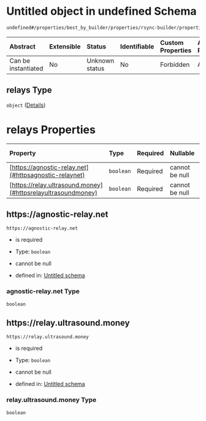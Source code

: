 # Untitled object in undefined Schema

```txt
undefined#/properties/best_by_builder/properties/rsync-builder/properties/relays
```



| Abstract            | Extensible | Status         | Identifiable | Custom Properties | Additional Properties | Access Restrictions | Defined In                                                         |
| :------------------ | :--------- | :------------- | :----------- | :---------------- | :-------------------- | :------------------ | :----------------------------------------------------------------- |
| Can be instantiated | No         | Unknown status | No           | Forbidden         | Allowed               | none                | [Bid.schema.json\*](../out/Bid.schema.json "open original schema") |

## relays Type

`object` ([Details](bid-properties-best_by_builder-properties-rsync-builder-properties-relays.md))

# relays Properties

| Property                                                     | Type      | Required | Nullable       | Defined by                                                                                                                                                                                                                                                   |
| :----------------------------------------------------------- | :-------- | :------- | :------------- | :----------------------------------------------------------------------------------------------------------------------------------------------------------------------------------------------------------------------------------------------------------- |
| [https://agnostic-relay.net](#httpsagnostic-relaynet)        | `boolean` | Required | cannot be null | [Untitled schema](bid-properties-best_by_builder-properties-rsync-builder-properties-relays-properties-agnostic-relaynet.md "undefined#/properties/best_by_builder/properties/rsync-builder/properties/relays/properties/https://agnostic-relay.net")        |
| [https://relay.ultrasound.money](#httpsrelayultrasoundmoney) | `boolean` | Required | cannot be null | [Untitled schema](bid-properties-best_by_builder-properties-rsync-builder-properties-relays-properties-relayultrasoundmoney.md "undefined#/properties/best_by_builder/properties/rsync-builder/properties/relays/properties/https://relay.ultrasound.money") |

## https\://agnostic-relay.net



`https://agnostic-relay.net`

* is required

* Type: `boolean`

* cannot be null

* defined in: [Untitled schema](bid-properties-best_by_builder-properties-rsync-builder-properties-relays-properties-agnostic-relaynet.md "undefined#/properties/best_by_builder/properties/rsync-builder/properties/relays/properties/https://agnostic-relay.net")

### agnostic-relay.net Type

`boolean`

## https\://relay.ultrasound.money



`https://relay.ultrasound.money`

* is required

* Type: `boolean`

* cannot be null

* defined in: [Untitled schema](bid-properties-best_by_builder-properties-rsync-builder-properties-relays-properties-relayultrasoundmoney.md "undefined#/properties/best_by_builder/properties/rsync-builder/properties/relays/properties/https://relay.ultrasound.money")

### relay.ultrasound.money Type

`boolean`
